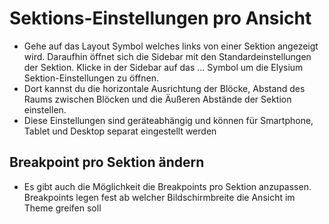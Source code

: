 # Sektions-Einstellungen pro Ansicht
- Gehe auf das Layout Symbol welches links von einer Sektion angezeigt wird. Daraufhin öffnet sich die Sidebar mit den Standardeinstellungen der Sektion. Klicke in der Sidebar auf das ... Symbol um die Elysium Sektion-Einstellungen zu öffnen.
- Dort kannst du die horizontale Ausrichtung der Blöcke, Abstand des Raums zwischen Blöcken und die Äußeren Abstände der Sektion einstellen.
- Diese Einstellungen sind geräteabhängig und können für Smartphone, Tablet und Desktop separat eingestellt werden

## Breakpoint pro Sektion ändern
- Es gibt auch die Möglichkeit die Breakpoints pro Sektion anzupassen. Breakpoints legen fest ab welcher Bildschirmbreite die Ansicht im Theme greifen soll

